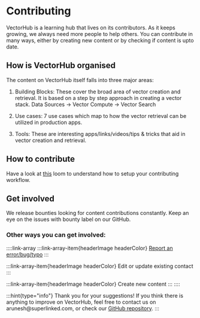 # Contributing

VectorHub is a learning hub that lives on its contributors. As it keeps growing, we always need more people to help others. You can contribute in many ways, either by creating new content or by checking if content is upto date.

## How is VectorHub organised

The content on VectorHub itself falls into three major areas:

1. Building Blocks: These cover the broad area of vector creation and retrieval. It is based on a step by step approach in creating a vector stack. Data Sources -> Vector Compute -> Vector Search

2. Use cases: 7 use cases which map to how the vector retrieval can be utilized in production apps.

3. Tools: These are interesting apps/links/videos/tips & tricks that aid in vector creation and retrieval.

## How to contribute
Have a look at [this](https://www.loom.com/share/aae75e4746f24453af0f3ae276f9ac56?sid=28db5254-f95f-48ae-8bf9-e13ed201bbce) loom to understand how to setup your contributing workflow.

## Get involved

We release bounties looking for content contributions constantly. Keep an eye on the issues with bounty label on our GitHub.

### Other ways you can get involved:

::::link-array
:::link-array-item{headerImage headerColor}
[Report an error/bug/typo](https://github.com/superlinked/VectorHub-test/issues/new/choose)
:::

:::link-array-item{headerImage headerColor}
Edit or update existing contact
:::

:::link-array-item{headerImage headerColor}
Create new content
:::
::::

:::hint{type="info"}
Thank you for your suggestions! If you think there is anything to improve on VectorHub, feel free to contact us on arunesh\@superlinked.com, or check our [GitHub repository](https://github.com/superlinked/VectorHub).
:::
